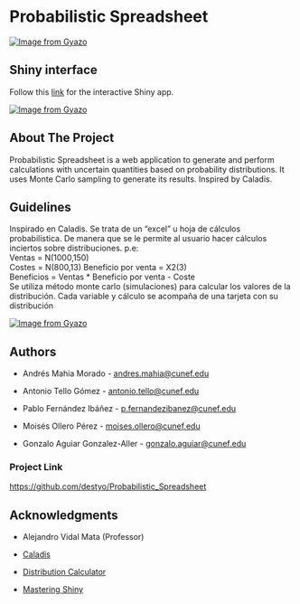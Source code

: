 # Probabilistic Spreadsheet
[![Image from Gyazo](https://i.gyazo.com/830c7c7f6ac5cc6d627437d7f2be342f.png)](https://gyazo.com/830c7c7f6ac5cc6d627437d7f2be342f)



## Shiny interface
Follow this [link](https://destyo.shinyapps.io/Probabilistic_Spreadsheet/) for the interactive Shiny app.  

[![Image from Gyazo](https://i.gyazo.com/912bbd6949ff15bb4fe837094897089f.png)](https://gyazo.com/912bbd6949ff15bb4fe837094897089f)

## About The Project
Probabilistic Spreadsheet is a web application to generate and perform calculations with uncertain quantities based on probability distributions. It uses Monte Carlo sampling to generate its results. Inspired by Caladis.




## Guidelines

Inspirado en Caladis. Se trata de un “excel” u hoja de cálculos probabilística. De manera que se le permite al usuario hacer cálculos inciertos sobre distribuciones. p.e:  
Ventas = N(1000,150)  
Costes = N(800,13)
Beneficio por venta = X2(3)  
Beneficios = Ventas * Beneficio por venta - Coste  
Se utiliza método monte carlo (simulaciones) para calcular los valores de la distribución. Cada variable y cálculo se acompaña de una tarjeta con su distribución

[![Image from Gyazo](https://i.gyazo.com/adcec365344d6a23d7d9c60cb7abf65b.png)](https://gyazo.com/adcec365344d6a23d7d9c60cb7abf65b)

## Authors

- Andrés Mahia Morado - andres.mahia@cunef.edu

- Antonio Tello Gómez - antonio.tello@cunef.edu

- Pablo Fernández Ibáñez - p.fernandezibanez@cunef.edu

- Moisés Ollero Pérez - moises.ollero@cunef.edu

- Gonzalo Aguiar Gonzalez-Aller - gonzalo.aguiar@cunef.edu

### Project Link
https://github.com/destyo/Probabilistic_Spreadsheet

## Acknowledgments

- Alejandro Vidal Mata (Professor)

- [Caladis](https://www.caladis.org/)

- [Distribution Calculator](https://gallery.shinyapps.io/dist_calc/)

- [Mastering Shiny](https://mastering-shiny.org/index.html)









